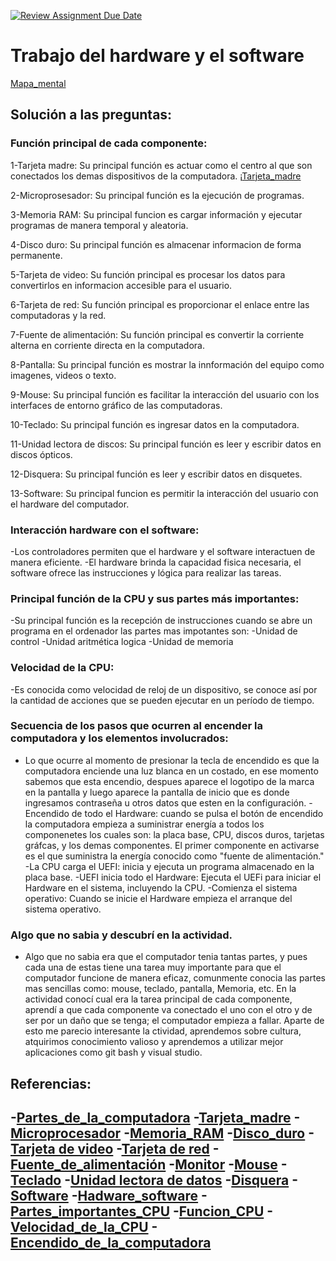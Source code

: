 [![Review Assignment Due Date](https://classroom.github.com/assets/deadline-readme-button-22041afd0340ce965d47ae6ef1cefeee28c7c493a6346c4f15d667ab976d596c.svg)](https://classroom.github.com/a/ZHlrD2sU)
 # Trabajo del hardware y el software

[Mapa_mental](https://www.canva.com/design/DAGL6LXdxLM/PmhVAM873ThNpCG4cqXjZw/edit)

## Solución a las preguntas:

### Función principal de cada componente: 

1-Tarjeta madre: Su principal función es actuar como el centro al que son conectados los demas dispositivos de la computadora.
¡[Tarjeta_madre](https://2.bp.blogspot.com/-exQUJdGAAkE/WJ9mVoreEQI/AAAAAAAAABU/Sg7Cd4Qql8IFtIw5DykYBmNpc15XiDmBgCLcB/s1600/evoluTarjeta-madre-Z77-FTW-de-EVGA.jpg)

2-Microprosesador: Su principal función es la ejecución de programas. 

3-Memoria RAM: Su principal funcion es cargar información y ejecutar programas de manera temporal y aleatoria. 

4-Disco duro: Su principal función es almacenar informacion de forma permanente.

5-Tarjeta de video: Su función principal es procesar los datos para convertirlos en informacion accesible para el usuario. 

6-Tarjeta de red: Su función principal es proporcionar el enlace entre las computadoras y la red. 

7-Fuente de alimentación: Su función principal es convertir la corriente alterna en corriente directa en la computadora. 

8-Pantalla: Su principal función es mostrar la innformación del equipo como imagenes, videos o texto. 

9-Mouse: Su principal función es facilitar la interacción del usuario con los interfaces de entorno gráfico de las computadoras.

10-Teclado: Su principal función es ingresar datos en la computadora. 

11-Unidad lectora de discos: Su principal función es leer y escribir datos en discos ópticos. 

12-Disquera: Su principal función es leer y escribir datos en disquetes. 

13-Software: Su principal funcion es permitir la interacción del usuario con el hardware del computador. 

### Interacción hardware con el software:
-Los controladores permiten que el hardware y el software interactuen de manera eficiente.
-El hardware brinda la capacidad fisica necesaria, el software ofrece las instrucciones y lógica para realizar las tareas. 
 
### Principal función de la CPU y sus partes más importantes:
-Su principal función es la recepción de instrucciones cuando se abre un programa en el ordenador
las partes mas impotantes son: 
-Unidad de control
-Unidad aritmética logica
-Unidad de memoria

### Velocidad de la CPU:
-Es conocida como velocidad de reloj de un dispositivo, se conoce así por la cantidad de acciones que se pueden ejecutar en un período de tiempo. 

### Secuencia de los pasos que ocurren al encender la computadora y los elementos involucrados:
- Lo que ocurre al momento de presionar la tecla de encendido es que la computadora enciende una luz blanca en un costado, en ese momento sabemos que esta encendio, despues aparece el logotipo de la marca en la pantalla y luego aparece la pantalla de inicio que es donde ingresamos contraseña u otros datos que esten en la configuración. 
-Encendido de todo el Hardware: cuando se pulsa el botón de encendido la computadora empieza a suministrar energía a todos los componenetes los cuales son: la placa base, CPU, discos duros, tarjetas gráfcas, y los demas componentes. El primer componente en activarse es el que suministra la energía conocido como "fuente de alimentación."
-La CPU carga el UEFI: inicia y ejecuta un programa almacenado en la placa base. 
-UEFI inicia todo el Hardware: Ejecuta el UEFi para iniciar el Hardware en el sistema, incluyendo la CPU.
-Comienza el sistema operativo: Cuando se inicie el Hardware empieza el arranque del sistema operativo. 

 ### Algo que no sabia y descubrí en la actividad.
 - Algo que no sabia era que el computador tenia  tantas partes, y pues cada una de estas tiene una tarea muy importante para que el computador funcione de manera eficaz, comunmente conocia las partes mas sencillas como: mouse, teclado, pantalla, Memoria, etc. En la actividad conocí cual era la tarea principal de cada componente, aprendí a que cada componente va conectado el uno con el otro y de ser por un daño que se tenga; el computador empieza a fallar. Aparte de esto me parecio interesante la ctividad, aprendemos sobre cultura, atquirimos conocimiento valioso y aprendemos a utilizar mejor aplicaciones como git bash y visual studio.

## Referencias:
-[Partes_de_la_computadora](https://conceptoabc.com/partes-de-la-computadora/#:~:text=Partes%20de%20la%20computadora%201%20Tarjeta%20madre%20Tambi%C3%A9n,de%20alimentaci%C3%B3n%20...%208%20Monitor%20...%20M%C3%A1s%20elementos)
-[Tarjeta_madre](https://www.cavsi.com/espanol/blog/la-funcion-la-tarjeta-madre/#:~:text=Funciones%20de%20la%20tarjeta%20madre%201%20Funciona%20como,de%20datos%20...%204%20Permite%20conectar%20perif%C3%A9ricos%20)
-[Microprocesador](https://concepto.de/microprocesador/)
-[Memoria_RAM](https://culturacion.com/cual-es-la-funcion-de-la-memoria-ram/#:~:text=La%20respuesta%20es%20bastante%20simple%2C%20la%20funci%C3%B3n%20principal,ejecuci%C3%B3n%20de%20programas%20y%20capacidad%20de%20trabajo%20tendr%C3%A1.)
-[Disco_duro](https://www.administracionderedes.com/sistemas-informaticos/disco-duro/#:~:text=%C2%BFCu%C3%A1l%20es%20la%20funci%C3%B3n%20del%20disco%20duro%20de,utilizan%20para%20realizar%20copias%20de%20seguridad.%20M%C3%A1s%20elementos)
-[Tarjeta de video](https://www.bing.com/search?q=función%20principal%20de%20la%20tarjeta%20de%20video&qs=n&form=QBRE&sp=-1&ghc=2&lq=0&pq=función%20principal%20de%20la%20tarjeta%20de%20v&sc=9-36&sk=&cvid=819227485AB14CDA989E94668893E700&ghsh=0&ghacc=0&ghpl=)
-[Tarjeta de red](https://www.bing.com/search?q=función%20principal%20de%20la%20tarjeta%20de%20red&qs=n&form=QBRE&sp=-1&lq=0&pq=función%20principal%20de%20la%20tarjeta%20de%20red&sc=11-38&sk=&cvid=B270CF093BC3428DA4273A08306CFD52&ghsh=0&ghacc=0&ghpl=)
-[Fuente_de_alimentación](https://culturacion.com/cual-es-la-funcion-de-las-fuentes-de-poder/#:~:text=La%20fuente%20de%20poder%20convierte%20la%20corriente%20alterna,en%20el%20ordenador%20y%20sus%20componentes%2C%20evitando%20aver%C3%ADas.)
-[Monitor](https://edu.gcfglobal.org/es/informatica-basica/el-monitor-o-pantalla/1/#:~:text=El%20monitor%20del%20computador%2C%20tambi%C3%A9n%20conocido%20como%20pantalla%2C,con%20la%20ayuda%20del%20rat%C3%B3n%20y%20el%20teclado.)
-[Mouse](https://concepto.de/mouse/)
-[Teclado](https://www.bing.com/search?q=función%20principal%20del%20teclado&qs=n&form=QBRE&sp=-1&ghc=1&lq=0&pq=función%20principal%20del%20teclad&sc=10-28&sk=&cvid=4FAB649F35E84CDB8EC2F349AC3D5CC5&ghsh=0&ghacc=0&ghpl=)
-[Unidad lectora de datos](https://abrirarchivos.info/tema/cual-es-la-funcion-de-la-unidad-de-cd-o-dvd/)
-[Disquera](https://www.bing.com/search?q=función+principal+de+la+disquera+de+un+computador&qs=NWT&pq=función+principal+de+la+disquera+de+un+comp&sk=NW_XFC6&sc=9-43&cvid=EE91EAF449C64215B6C42365F82CD04A&FORM=QBRE&sp=7&ghc=1&lq=0)
-[Software](https://aleph.org.mx/cuales-son-las-funciones-del-software)
-[Hadware_software](https://elpuntotecnicodelordenador.es/que-relacion-hay-entre-el-hardware-y-el-software/) 
-[Partes_importantes_CPU](https://www.profesionalreview.com/2020/01/25/partes-de-un-procesador-cpu/#:~:text=Las%203%20partes%20principales%20del%20procesador%20son%20las,las%20programaciones%20y%20datos%20de%20la%20CPU.%20)
-[Funcion_CPU](https://www.info-computer.com/blog/que-es-y-cual-es-la-funcion-de-la-cpu.html#:~:text=Funci%C3%B3n%20de%20la%20CPU%201%201.%20Recepci%C3%B3n%20de,...%204%204.%20Control%20de%20otro%20hardware%20)
-[Velocidad_de_la_CPU](https://concepto.de/cpu/)
-[Encendido_de_la_computadora](https://culturacion.com/como-es-el-proceso-de-encendido-del-computador/#:~:text=%C2%BFC%C3%B3mo%20es%20el%20proceso%20de%20encendido%20del%20computador%3F,4%29%20Ahora%20debe%20arrancar%20el%20sistema%20operativo%20)
-